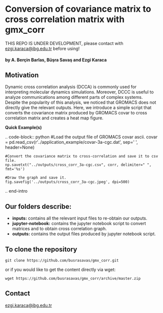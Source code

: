 # Conversion of covariance matrix to cross correlation matrix with gmx_corr

THIS REPO IS UNDER DEVELOPMENT, please contact with ezgi.karaca@ibg.edu.tr before using!

#### by A. Berçin Barlas, Büşra Savaş and Ezgi Karaca

## Motivation
Dynamic cross correlation analysis (DCCA) is commonly used for interpreting molecular dynamics simulations. Moreover, DCCC is useful to analyze communications among different parts of complex systems. Despite the popularity of this analysis, we noticed that GROMACS does not directly give the relevant outputs. Here, we introduce a simple script that converts the covariance matrix produced by GROMACS covar to cross correlation matrix and creates a heat map figure.

**Quick Example(s)**

.. code-block:: python
    #Load the output file of GROMACS covar ascii.
    covar = pd.read_csv(r'../application_example/covar-3a-cgc.dat', sep=' ', header=None)
    
    #Convert the covariance matrix to cross-correlation and save it to csv file.
    np.savetxt("../outputs/cross_corr_3a-cgc.csv", corr, delimiter=" ", fmt='%s')
    
    #Draw the graph and save it.
    fig.savefig('../outputs/cross_corr_3a-cgc.jpeg', dpi=500)
.. end-intro

## Our folders describe:

- **inputs:** contains all the relevant input files to re-obtain our outputs.
- **jupyter-notebook:** contains the jupyter notebook script to convert matrices and to obtain cross correlation graph.
- **outputs:** contains the output files produced by jupyter notebook script.
  

## To clone the repository

```
git clone https://github.com/busrasavas/gmx_corr.git
```
or if you would like to get the content directly via wget:
```
wget https://github.com/busrasavas/gmx_corr/archive/master.zip
```

## Contact 
ezgi.karaca@ibg.edu.tr
